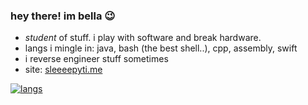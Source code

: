 ### hey there! im bella 😉

<!--
**bfu4/bfu4** is a ✨ _special_ ✨ repository because its `README.md` (this file) appears on your GitHub profile.-->

- *student* of stuff. i play with software and break hardware.
- langs i mingle in: java, bash (the best shell..), cpp, assembly, swift
- i reverse engineer stuff sometimes
- site: [sleeeepyti.me](https://sleeeepyti.me)

<!--[![bella's gh stats](https://github-readme-stats.vercel.app/api?username=bfu4&count_private=true&show_icons=true&theme=calm&custom_title=stats)](https://github.com/anuraghazra/github-readme-stats)-->

<!-- show 6 because oc fucking d -->
[![langs](https://github-readme-stats.vercel.app/api/top-langs/?username=bfu4&langs_count=6&hide=html&theme=calm&layout=compact&custom_title=langs)](https://github.com/anuraghazra/github-readme-stats)
